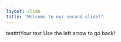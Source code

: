 ```yaml
---
layout: slide
title: "Welcome to our second slide!"
---
```

testtttYour text
Use the left arrow to go back!
